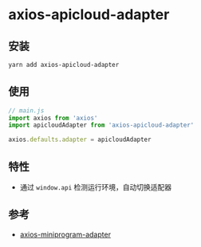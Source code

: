 # axios-apicloud-adapter

## 安装

``` sh
yarn add axios-apicloud-adapter
```

## 使用

``` js
// main.js
import axios from 'axios'
import apicloudAdapter from 'axios-apicloud-adapter'

axios.defaults.adapter = apicloudAdapter
```

## 特性

 * 通过 `window.api` 检测运行环境，自动切换适配器

## 参考

 * [axios-miniprogram-adapter](https://github.com/bigmeow/axios-miniprogram-adapter)

